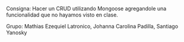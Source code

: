 Consigna: Hacer un CRUD utilizando Mongoose agregandole una funcionalidad que no hayamos visto en clase.

Grupo: Mathias Ezequiel Latronico, Johanna Carolina Padilla, Santiago Yanosky